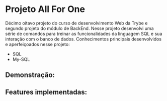 # Projeto All For One #

Décimo oitavo projeto do curso de desenvolvimento Web da Trybe e segundo projeto do módulo de BackEnd. Nesse projeto desenvolvi uma série de comandos para treinar as funcionalidades da linguagem SQL e sua interação com o banco de dados. Conhecimentos principais desenvolvidos e aperfeiçoados nesse projeto: 

- SQL
- My-SQL 

## Demonstração: ##


## Features implementadas: ##

